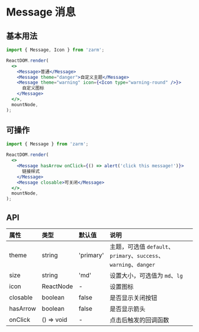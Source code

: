 # Message 消息

## 基本用法

```jsx
import { Message, Icon } from 'zarm';

ReactDOM.render(
  <>
    <Message>普通</Message>
    <Message theme="danger">自定义主题</Message>
    <Message theme="warning" icon={<Icon type="warning-round" />}>
      自定义图标
    </Message>
  </>,
  mountNode,
);
```

## 可操作

```jsx
import { Message } from 'zarm';

ReactDOM.render(
  <>
    <Message hasArrow onClick={() => alert('click this message!')}>
      链接样式
    </Message>
    <Message closable>可关闭</Message>
  </>,
  mountNode,
);
```

## API

| 属性     | 类型       | 默认值    | 说明                                                              |
| :------- | :--------- | :-------- | :---------------------------------------------------------------- |
| theme    | string     | 'primary' | 主题，可选值 `default`、`primary`、`success`、`warning`、`danger` |
| size     | string     | 'md'      | 设置大小，可选值为 `md`、`lg`                                     |
| icon     | ReactNode  | -         | 设置图标                                                          |
| closable | boolean    | false     | 是否显示关闭按钮                                                  |
| hasArrow | boolean    | false     | 是否显示箭头                                                      |
| onClick  | () => void | -         | 点击后触发的回调函数                                              |
